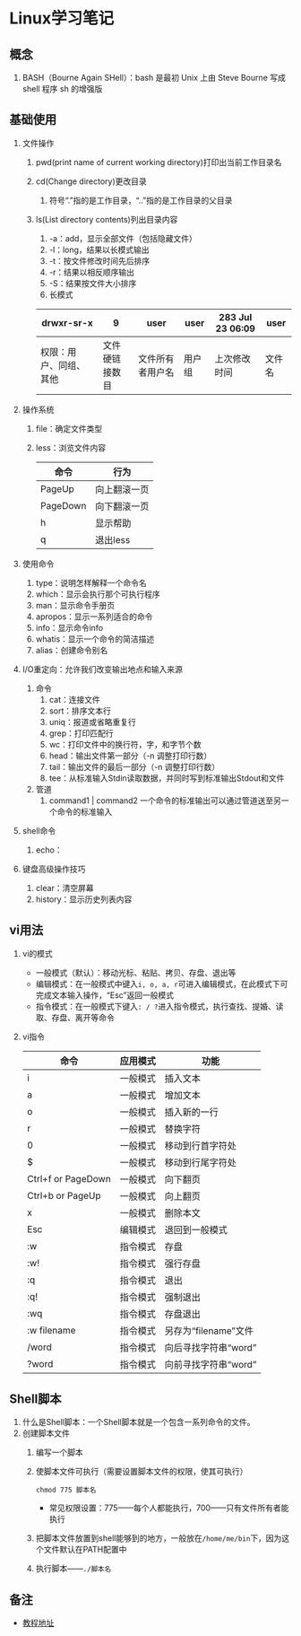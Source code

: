 # Linux学习笔记

## 概念

1. BASH（Bourne Again SHell）：bash 是最初 Unix 上由 Steve Bourne 写成 shell 程序 sh 的增强版

## 基础使用

1. 文件操作
   1. pwd(print name of current working directory)打印出当前工作目录名
   2. cd(Change directory)更改目录
      1. 符号“.”指的是工作目录，“..”指的是工作目录的父目录
   3. ls(List directory contents)列出目录内容
      1. -a：add，显示全部文件（包括隐藏文件）
      2. -l：long，结果以长模式输出
      3. -t：按文件修改时间先后排序
      4. -r：结果以相反顺序输出
      5. -S：结果按文件大小排序
      6. 长模式

      | drwxr-sr-x             | 9              | user             | user   | 283 Jul 23 06:09 | user   |
      | ---------------------- | -------------- | ---------------- | ------ | ---------------- | ------ |
      | 权限：用户、同组、其他 | 文件硬链接数目 | 文件所有者用户名 | 用户组 | 上次修改时间     | 文件名 |

2. 操作系统
   1. file：确定文件类型
   2. less：浏览文件内容

      | 命令     | 行为         |
      | -------- | ------------ |
      | PageUp   | 向上翻滚一页 |
      | PageDown | 向下翻滚一页 |
      | h        | 显示帮助     |
      | q        | 退出less     |

3. 使用命令
   1. type：说明怎样解释一个命令名
   2. which：显示会执行那个可执行程序
   3. man：显示命令手册页
   4. apropos：显示一系列适合的命令
   5. info：显示命令info
   6. whatis：显示一个命令的简洁描述
   7. alias：创建命令别名
4. I/O重定向：允许我们改变输出地点和输入来源
   1. 命令
      1. cat：连接文件
      2. sort：排序文本行
      3. uniq：报道或省略重复行
      4. grep：打印匹配行
      5. wc：打印文件中的换行符，字，和字节个数
      6. head：输出文件第一部分（-n 调整打印行数）
      7. tail：输出文件的最后一部分（-n 调整打印行数）
      8. tee：从标准输入Stdin读取数据，并同时写到标准输出Stdout和文件
   2. 管道
      1. command1 | command2 一个命令的标准输出可以通过管道送至另一个命令的标准输入
5. shell命令
   1. echo：
6. 键盘高级操作技巧
   1. clear：清空屏幕
   2. history：显示历史列表内容

## vi用法

1. vi的模式
   - 一般模式（默认）：移动光标、粘贴、拷贝、存盘、退出等
   - 编辑模式：在一般模式中键入`i, o, a, r`可进入编辑模式，在此模式下可完成文本输入操作，“Esc”返回一般模式
   - 指令模式：在一般模式下键入`: / ?`进入指令模式，执行查找、提婚、读取、存盘、离开等命令
2. vi指令

    | 命令               | 应用模式 | 功能                 |
    | ------------------ | -------- | -------------------- |
    | i                  | 一般模式 | 插入文本             |
    | a                  | 一般模式 | 增加文本             |
    | o                  | 一般模式 | 插入新的一行         |
    | r                  | 一般模式 | 替换字符             |
    | 0                  | 一般模式 | 移动到行首字符处     |
    | $                  | 一般模式 | 移动到行尾字符处     |
    | Ctrl+f or PageDown | 一般模式 | 向下翻页             |
    | Ctrl+b or PageUp   | 一般模式 | 向上翻页             |
    | x                  | 一般模式 | 删除本文             |
    | Esc                | 编辑模式 | 退回到一般模式       |
    | :w                 | 指令模式 | 存盘                 |
    | :w!                | 指令模式 | 强行存盘             |
    | :q                 | 指令模式 | 退出                 |
    | :q!                | 指令模式 | 强制退出             |
    | :wq                | 指令模式 | 存盘退出             |
    | :w filename        | 指令模式 | 另存为“filename”文件 |
    | /word              | 指令模式 | 向后寻找字符串“word” |
    | ?word              | 指令模式 | 向前寻找字符串“word” |

## Shell脚本

1. 什么是Shell脚本：一个Shell脚本就是一个包含一系列命令的文件。
2. 创建脚本文件
   1. 编写一个脚本
   2. 使脚本文件可执行（需要设置脚本文件的权限，使其可执行）

      ```shell
      chmod 775 脚本名
      ```

      - 常见权限设置：775——每个人都能执行，700——只有文件所有者能执行

   3. 把脚本文件放置到shell能够到的地方，一般放在`/home/me/bin`下，因为这个文件默认在PATH配置中
   4. 执行脚本——`./脚本名`

## 备注

- [教程地址](http://billie66.github.io/TLCL/book/index.html)
